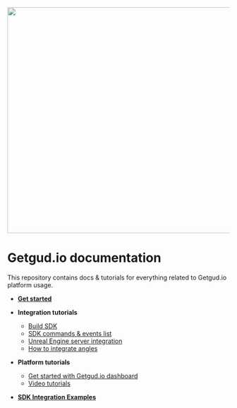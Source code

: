 <div align="center">
  <img style="width: 512px" src="https://getgud-public-content.s3.amazonaws.com/gg-cover.png">
</div>

# Getgud.io documentation

This repository contains docs & tutorials for everything related to Getgud.io platform usage.


- <b>[Get started](https://github.com/getgud-io/getgud-docs/blob/main/get-started.md)</b>
- <b>Integration tutorials</b>
  * [Build SDK](https://github.com/getgud-io/getgud-docs/blob/main/1-Integrations/cpp-build-instructions.md)
  * [SDK commands & events list](https://github.com/getgud-io/getgud-docs/blob/main/1-Integrations/sdk-commands.md)
  * [Unreal Engine server integration](https://github.com/getgud-io/getgud-docs/blob/main/1-Integrations/Unreal%20Engine/unreal-engine-5-integration.md)
  * [How to integrate angles](https://github.com/getgud-io/getgud-docs/blob/main/1-Integrations/getgud-sdk-angles-tutorial.md)
    
- <b>Platform tutorials</b>
  * [Get started with Getgud.io dashboard](https://github.com/getgud-io/getgud-docs/blob/main/2-Platform/get-started-with-dashboard.md)
  * [Video tutorials](https://www.youtube.com/playlist?list=PLMIGIFMfKUAv4AQHvnv4PzSvmd9dsYk0p)
 
- <b> [SDK Integration Examples](https://github.com/getgud-io/cpp-getgud-sdk-dev/tree/main/examples) </b>

